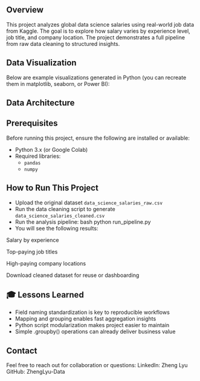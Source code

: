 ## Overview

This project analyzes global data science salaries using real-world job data from Kaggle. The goal is to explore how salary varies by experience level, job title, and company location. The project demonstrates a full pipeline from raw data cleaning to structured insights.

## Data Visualization

Below are example visualizations generated in Python (you can recreate them in matplotlib, seaborn, or Power BI):


## Data Architecture


## Prerequisites

Before running this project, ensure the following are installed or available:

- Python 3.x (or Google Colab)
- Required libraries:
  - `pandas`
  - `numpy`

## How to Run This Project

- Upload the original dataset `data_science_salaries_raw.csv`
- Run the data cleaning script to generate `data_science_salaries_cleaned.csv`
- Run the analysis pipeline: bash python run_pipeline.py
- You will see the following results:

Salary by experience

Top-paying job titles

High-paying company locations

Download cleaned dataset for reuse or dashboarding

## 🎓 Lessons Learned

- Field naming standardization is key to reproducible workflows
- Mapping and grouping enables fast aggregation insights
- Python script modularization makes project easier to maintain
- Simple .groupby() operations can already deliver business value

## Contact
Feel free to reach out for collaboration or questions: LinkedIn: Zheng Lyu GitHub: ZhengLyu-Data

